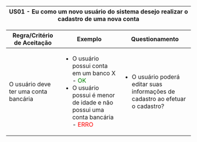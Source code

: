 <table>
    <thead>
        <tr>
            <th colspan="2" rowspan="2"> US01 - Eu como um novo usuário do sistema desejo realizar o cadastro de uma nova conta</th>
        </tr>        
    </thead>
</table>

<table>
    <thead>
        <tr>
            <th>Regra/Critério de Aceitação</th>
            <th>Exemplo</th>
            <th>Questionamento</th>
        </tr>        
    </thead>
    <tbody>
        <tr>
            <td>O usuário deve ter uma conta bancária</td>
            <td>
                <ul>
                    <li>O usuário possui conta em um banco X - <span style="color:green">OK</span></li>
                    <li>O usuário possui é menor de idade e não possui uma conta bancária - <span style="color:red">ERRO</span></li>
                </ul>
            </td>
            <td>
                <ul>
                    <li>O usuário poderá editar suas informações de cadastro ao efetuar o cadastro?</li>
                </ul>
            </td>
        </tr>
    </tbody>
</table>